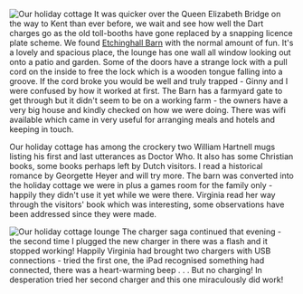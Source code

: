 ![Our holiday cottage](P1380038.JPG)
It was quicker over the Queen Elizabeth Bridge on the way to Kent than ever before, we wait and see how
well the Dart charges go as the old toll-booths have gone replaced by a snapping
licence plate scheme. We found [Etchinghall Barn](http://cranbrook.kent-towns.co.uk/directory/22509/etchinghill-barn/) with the normal amount of fun. It's a
lovely and spacious place, the lounge has one wall all window looking out onto a patio and
garden. Some of the doors have a strange lock with a pull cord on the inside to free the
lock which is a wooden tongue falling into a groove. If the cord broke you would be well and
truly trapped - Ginny and I were confused by how it worked at first. The Barn has a farmyard gate
to get through but it didn't seem to be on a working farm - the owners have a very big
house and kindly checked on how we were doing. There was wifi available which came
in very useful for arranging meals and hotels and keeping in touch.

Our holiday cottage has among the crockery two William Hartnell mugs listing his first and
last utterances as Doctor Who. It also has some Christian books, some books perhaps
left by Dutch visitors. I read a historical romance by Georgette Heyer and will try more.
The barn was converted into the holiday cottage we were in plus a games room
for the family only - happily they didn't use it yet while we were there.
Virginia read her way through the visitors' book which was interesting, some observations
have been addressed since they were made.

![Our holiday cottage lounge](P1380010.JPG)
The charger saga continued that evening - the second time I plugged the new charger in
there was a flash and it stopped working! Happily Virginia had brought two chargers with USB
connections - tried the first one, the iPad recognised something had connected,
there was a heart-warming beep . . . But no charging!
In desperation tried her second charger and this one miraculously did work!
